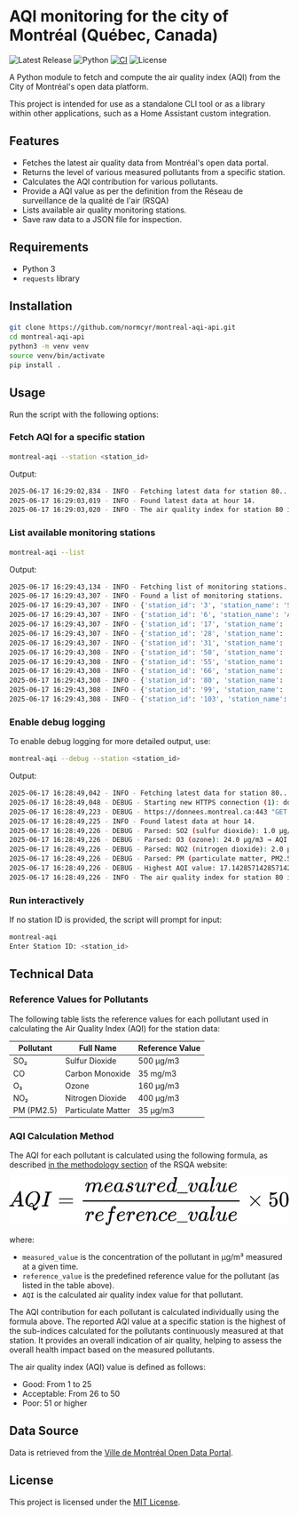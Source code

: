 # AQI monitoring for the city of Montréal (Québec, Canada)

![Latest Release](https://img.shields.io/github/v/release/normcyr/montreal-aqi-api?label=version)
![Python](https://img.shields.io/badge/python-3.11%20%7C%203.12-blue)
[![CI](https://github.com/normcyr/montreal-aqi-api/actions/workflows/ci.yml/badge.svg)](https://github.com/normcyr/montreal-aqi-api/actions/workflows/ci.yml)
![License](https://img.shields.io/github/license/normcyr/montreal-aqi-api)

A Python module to fetch and compute the air quality index (AQI) from the City of Montréal's open data platform.

This project is intended for use as a standalone CLI tool or as a library within other applications, such as a Home Assistant custom integration.

## Features

- Fetches the latest air quality data from Montréal's open data portal.
- Returns the level of various measured pollutants from a specific station.
- Calculates the AQI contribution for various pollutants.
- Provide a AQI value as per the definition from the Réseau de surveillance de la qualité de l'air (RSQA)
- Lists available air quality monitoring stations.
- Save raw data to a JSON file for inspection.

## Requirements

- Python 3
- `requests` library

## Installation

```bash
git clone https://github.com/normcyr/montreal-aqi-api.git
cd montreal-aqi-api
python3 -m venv venv
source venv/bin/activate
pip install .
```

## Usage

Run the script with the following options:

### Fetch AQI for a specific station

```bash
montreal-aqi --station <station_id>
```

Output:

```bash
2025-06-17 16:29:02,834 - INFO - Fetching latest data for station 80...
2025-06-17 16:29:03,019 - INFO - Found latest data at hour 14.
2025-06-17 16:29:03,020 - INFO - The air quality index for station 80 is 17.
```

### List available monitoring stations

```bash
montreal-aqi --list
```

Output:

```bash
2025-06-17 16:29:43,134 - INFO - Fetching list of monitoring stations...
2025-06-17 16:29:43,307 - INFO - Found a list of monitoring stations.
2025-06-17 16:29:43,307 - INFO - {'station_id': '3', 'station_name': 'Saint-Jean-Baptiste ', 'station_address': '1050 A, St-Jean-Baptiste', 'station_borough': 'Rivière-des-Prairies'}
2025-06-17 16:29:43,307 - INFO - {'station_id': '6', 'station_name': 'Anjou', 'station_address': '7650 rue Châteauneuf', 'station_borough': 'Anjou'}
2025-06-17 16:29:43,307 - INFO - {'station_id': '17', 'station_name': 'Caserne 17', 'station_address': '4240 rue Charleroi', 'station_borough': 'Montréal-Nord'}
2025-06-17 16:29:43,307 - INFO - {'station_id': '28', 'station_name': 'Échangeur Décarie', 'station_address': '2495 Duncan', 'station_borough': 'Mont-Royal'}
2025-06-17 16:29:43,307 - INFO - {'station_id': '31', 'station_name': 'Saint-Dominique', 'station_address': '75, rue Ontario Est', 'station_borough': 'Ville-Marie'}
2025-06-17 16:29:43,308 - INFO - {'station_id': '50', 'station_name': 'Hochelaga-Maisonneuve', 'station_address': '3250, Ste-Catherine Est', 'station_borough': 'Hochelaga-Maisonneuve'}
2025-06-17 16:29:43,308 - INFO - {'station_id': '55', 'station_name': 'Rivière-des-Prairies', 'station_address': '12400, Wilfrid-Ouellette, coin Louis-Lumière', 'station_borough': 'Rivière-des-Prairies'}
2025-06-17 16:29:43,308 - INFO - {'station_id': '66', 'station_name': 'Aéroport de Montréal', 'station_address': 'Aéroport de Montréal, 90-A rue Hervé-St-Martin', 'station_borough': 'Dorval'}
2025-06-17 16:29:43,308 - INFO - {'station_id': '80', 'station_name': 'Saint-Joseph', 'station_address': '2580 Saint-Joseph est', 'station_borough': 'Rosemont-La Petite-Patrie'}
2025-06-17 16:29:43,308 - INFO - {'station_id': '99', 'station_name': 'Sainte-Anne-de-Bellevue', 'station_address': '20965, Ch. Ste-Marie', 'station_borough': 'Sainte-Anne-de-Bellevue'}
2025-06-17 16:29:43,308 - INFO - {'station_id': '103', 'station_name': 'York/Roberval', 'station_address': '5398 rue York', 'station_borough': 'Sud-Ouest'}
```

### Enable debug logging

To enable debug logging for more detailed output, use:

```bash
montreal-aqi --debug --station <station_id>
```

Output:

```bash
2025-06-17 16:28:49,042 - INFO - Fetching latest data for station 80...
2025-06-17 16:28:49,048 - DEBUG - Starting new HTTPS connection (1): donnees.montreal.ca:443
2025-06-17 16:28:49,223 - DEBUG - https://donnees.montreal.ca:443 "GET /api/3/action/datastore_search?resource_id=a25fdea2-7e86-42ac-8301-ca77db3ff17e&limit=1000 HTTP/1.1" 200 None
2025-06-17 16:28:49,225 - INFO - Found latest data at hour 14.
2025-06-17 16:28:49,226 - DEBUG - Parsed: SO2 (sulfur dioxide): 1.0 µg/m3 → AQI 0.1 (Hour 14)
2025-06-17 16:28:49,226 - DEBUG - Parsed: O3 (ozone): 24.0 µg/m3 → AQI 7.5 (Hour 14)
2025-06-17 16:28:49,226 - DEBUG - Parsed: NO2 (nitrogen dioxide): 2.0 µg/m3 → AQI 0.2 (Hour 14)
2025-06-17 16:28:49,226 - DEBUG - Parsed: PM (particulate matter, PM2.5): 12.0 µg/m3 → AQI 17.1 (Hour 14)
2025-06-17 16:28:49,226 - DEBUG - Highest AQI value: 17.142857142857142
2025-06-17 16:28:49,226 - INFO - The air quality index for station 80 is 17.
```

### Run interactively

If no station ID is provided, the script will prompt for input:

```bash
montreal-aqi
Enter Station ID: <station_id>
```

## Technical Data

### Reference Values for Pollutants

The following table lists the reference values for each pollutant used in calculating the Air Quality Index (AQI) for the station data:

| Pollutant     | Full Name               | Reference Value |
|---------------|-------------------------|-----------------|
| SO₂           | Sulfur Dioxide          | 500 µg/m3       |
| CO            | Carbon Monoxide         | 35 mg/m3        |
| O₃            | Ozone                   | 160 µg/m3       |
| NO₂           | Nitrogen Dioxide        | 400 µg/m3       |
| PM (PM2.5)    | Particulate Matter      | 35 µg/m3        |

### AQI Calculation Method

The AQI for each pollutant is calculated using the following formula, as described [in the methodology section](https://donnees.montreal.ca/dataset/rsqa-indice-qualite-air#methodology) of the RSQA website:

![AQI Equation](docs/aqi_equation.png)

where:

- `measured_value` is the concentration of the pollutant in µg/m³ measured at a given time.
- `reference_value` is the predefined reference value for the pollutant (as listed in the table above).
- `AQI` is the calculated air quality index value for that pollutant.

The AQI contribution for each pollutant is calculated individually using the formula above. The reported AQI value at a specific station is the highest of the sub-indices calculated for the pollutants continuously measured at that station. It provides an overall indication of air quality, helping to assess the overall health impact based on the measured pollutants.

The air quality index (AQI) value is defined as follows:

- Good: From 1 to 25
- Acceptable: From 26 to 50
- Poor: 51 or higher

## Data Source

Data is retrieved from the [Ville de Montréal Open Data Portal](https://donnees.montreal.ca/fr/dataset/rsqa-indice-qualite-air).

## License

This project is licensed under the [MIT License](LICENSE).
